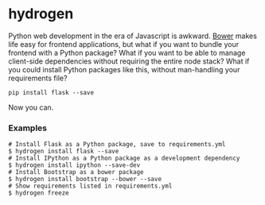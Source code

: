 hydrogen
========

Python web development in the era of Javascript is awkward. [Bower] makes
life easy for frontend applications, but what if you want to bundle your
frontend with a Python package? What if you want to be able to manage
client-side dependencies without requiring the entire node stack? What
if you could install Python packages like this, without man-handling
your requirements file?

    pip install flask --save

Now you can.

### Examples

```shell
# Install Flask as a Python package, save to requirements.yml
$ hydrogen install flask --save
# Install IPython as a Python package as a development dependency
$ hydrogen install ipython --save-dev
# Install Bootstrap as a bower package
$ hydrogen install bootstrap --bower --save
# Show requirements listed in requirements.yml
$ hydrogen freeze
```

[Bower]: http://bower.io
